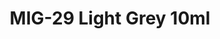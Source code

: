 ---
layout: product
title: "MIG-29 Light Grey 10ml"
price: "330" 
desc: "Acrylic Laquer 10mL"
img_path: "/assets/img/RC337.webp"
brand: "AK "
available: false
special_offer: false
new: false
soon: false
cat: "020000"
subcat: "020200"
subsubcat: "020201"
sifra: "RC337"
popular: false
spec: false
---